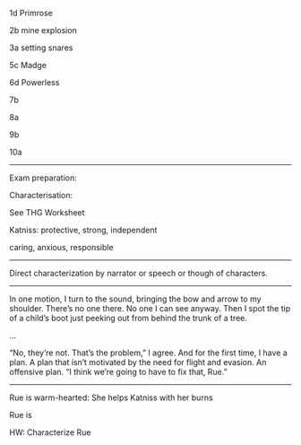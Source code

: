 1d Primrose

2b mine explosion

3a setting snares

5c Madge

6d Powerless

7b

8a

9b

10a

---

Exam preparation:

Characterisation:

See THG Worksheet


Katniss: protective, strong, independent

caring, anxious, responsible

---

Direct characterization by narrator or speech or though of characters.

---

In one motion, I turn to the sound, bringing the bow and arrow to my shoulder. There’s no one there. No one I can see anyway. Then I spot the tip of a child’s boot just peeking out from behind the trunk of a tree.

...


“No, they’re not. That’s the problem,” I agree. And for the first time, I have a plan. A plan that isn’t motivated by the need for flight and evasion. An offensive plan. “I think we’re going to have to fix that, Rue.”


---

Rue is warm-hearted: She helps Katniss with her burns

Rue is 


HW: Characterize Rue